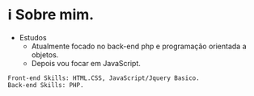 # ℹ️ Sobre mim.

* Estudos
  * Atualmente focado no back-end php e programação orientada a objetos.
  * Depois vou focar em JavaScript.
  
```
Front-end Skills: HTML.CSS, JavaScript/Jquery Basico.
Back-end Skills: PHP.
```



